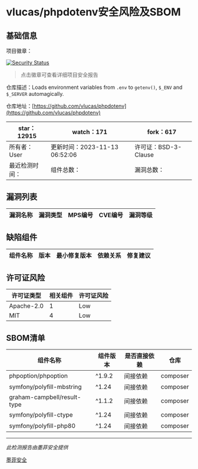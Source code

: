 # vlucas/phpdotenv安全风险及SBOM

## 基础信息

项目徽章：

[![Security Status](https://www.murphysec.com/platform3/v31/badge/1775596918725615616.svg)](https://www.murphysec.com/console/report/1724863647934533632/1775596918725615616)

> 点击徽章可查看详细项目安全报告

仓库描述：Loads environment variables from `.env` to `getenv()`, `$_ENV` and `$_SERVER` automagically.

仓库地址：[https://github.com/vlucas/phpdotenv](https://github.com/vlucas/phpdotenv)

| star：12915 | watch：171 | fork：617 |
| ----------- | -------------- | ------------ |
| 所有者：User | 更新时间：2023-11-13 06:52:06 | 许可证：BSD-3-Clause |
| 最近检测时间： | 组件总数： | 漏洞总数： |




## 漏洞列表

| 漏洞名称 | 漏洞类型 | MPS编号 | CVE编号 | 漏洞等级 |
| ------- | ------ | ------- | ------ | ----- |





## 缺陷组件

| 组件名称 | 版本 | 最小修复版本 | 依赖关系 | 修复建议 |
| -------- | ---- | ------------ | -------- | -------- |





## 许可证风险

| 许可证类型 | 相关组件 | 许可证风险 |
| ---------- | -------- | ---------- |
|Apache-2.0|1|Low|
|MIT|4|Low|




## SBOM清单

| 组件名称 | 组件版本 | 是否直接依赖 | 仓库 |
| -------- | -------- | ------------ | ---- |
|phpoption/phpoption|^1.9.2|间接依赖|composer|
|symfony/polyfill-mbstring|^1.24|间接依赖|composer|
|graham-campbell/result-type|^1.1.2|间接依赖|composer|
|symfony/polyfill-ctype|^1.24|间接依赖|composer|
|symfony/polyfill-php80|^1.24|间接依赖|composer|


------

*此检测报告由墨菲安全提供*

[墨菲安全](www.murphysec.com)